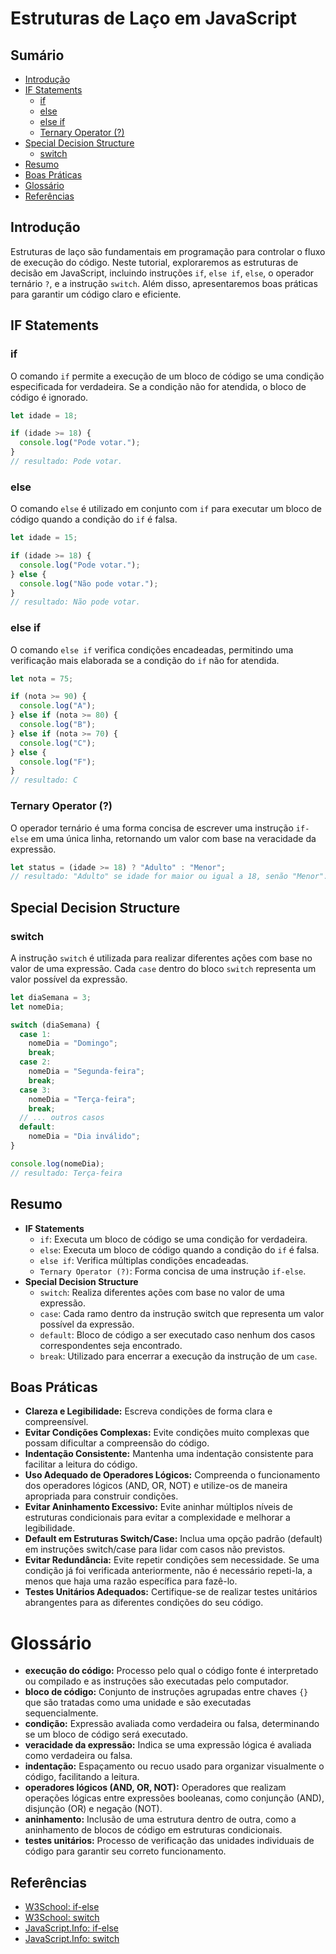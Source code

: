 # Estruturas de Laço em JavaScript

## Sumário
- [Introdução](#introdução)
- [IF Statements](#if-statements)
  - [if](#if)
  - [else](#else)
  - [else if](#else-if)
  - [Ternary Operator (?)](#ternary-operator-)
- [Special Decision Structure](#special-decision-structure)
  - [switch](#switch)
- [Resumo](#resumo)
- [Boas Práticas](#boas-práticas)
- [Glossário](#glossário)
- [Referências](#referências)

## Introdução
Estruturas de laço são fundamentais em programação para controlar o fluxo de execução do código. Neste tutorial, exploraremos as estruturas de decisão em JavaScript, incluindo instruções `if`, `else if`, `else`, o operador ternário `?`, e a instrução `switch`. Além disso, apresentaremos boas práticas para garantir um código claro e eficiente.

## IF Statements

### if
O comando `if` permite a execução de um bloco de código se uma condição especificada for verdadeira. Se a condição não for atendida, o bloco de código é ignorado.

```javascript
let idade = 18;

if (idade >= 18) {
  console.log("Pode votar.");
}
// resultado: Pode votar.
```

### else
O comando `else` é utilizado em conjunto com `if` para executar um bloco de código quando a condição do `if` é falsa.

```javascript
let idade = 15;

if (idade >= 18) {
  console.log("Pode votar.");
} else {
  console.log("Não pode votar.");
}
// resultado: Não pode votar.
```

### else if
O comando `else if` verifica condições encadeadas, permitindo uma verificação mais elaborada se a condição do `if` não for atendida.

```javascript
let nota = 75;

if (nota >= 90) {
  console.log("A");
} else if (nota >= 80) {
  console.log("B");
} else if (nota >= 70) {
  console.log("C");
} else {
  console.log("F");
}
// resultado: C
```

### Ternary Operator (?)
O operador ternário é uma forma concisa de escrever uma instrução `if-else` em uma única linha, retornando um valor com base na veracidade da expressão.

```javascript
let status = (idade >= 18) ? "Adulto" : "Menor";
// resultado: "Adulto" se idade for maior ou igual a 18, senão "Menor".
```

## Special Decision Structure

### switch
A instrução `switch` é utilizada para realizar diferentes ações com base no valor de uma expressão. Cada `case` dentro do bloco `switch` representa um valor possível da expressão.

```javascript
let diaSemana = 3;
let nomeDia;

switch (diaSemana) {
  case 1:
    nomeDia = "Domingo";
    break;
  case 2:
    nomeDia = "Segunda-feira";
    break;
  case 3:
    nomeDia = "Terça-feira";
    break;
  // ... outros casos
  default:
    nomeDia = "Dia inválido";
}

console.log(nomeDia);
// resultado: Terça-feira
```

## Resumo
- **IF Statements**
  - `if`: Executa um bloco de código se uma condição for verdadeira.
  - `else`: Executa um bloco de código quando a condição do `if` é falsa.
  - `else if`: Verifica múltiplas condições encadeadas.
  - `Ternary Operator (?)`: Forma concisa de uma instrução `if-else`.
- **Special Decision Structure**
  - `switch`: Realiza diferentes ações com base no valor de uma expressão.
  - `case`: Cada ramo dentro da instrução switch que representa um valor possível da expressão.
  - `default`: Bloco de código a ser executado caso nenhum dos casos correspondentes seja encontrado.
  - `break`: Utilizado para encerrar a execução da instrução de um `case`.

## Boas Práticas
- **Clareza e Legibilidade:** Escreva condições de forma clara e compreensível.
- **Evitar Condições Complexas:** Evite condições muito complexas que possam dificultar a compreensão do código.
- **Indentação Consistente:** Mantenha uma indentação consistente para facilitar a leitura do código.
- **Uso Adequado de Operadores Lógicos:** Compreenda o funcionamento dos operadores lógicos (AND, OR, NOT) e utilize-os de maneira apropriada para construir condições.
- **Evitar Aninhamento Excessivo:** Evite aninhar múltiplos níveis de estruturas condicionais para evitar a complexidade e melhorar a legibilidade.
- **Default em Estruturas Switch/Case:** Inclua uma opção padrão (default) em instruções switch/case para lidar com casos não previstos.
- **Evitar Redundância:** Evite repetir condições sem necessidade. Se uma condição já foi verificada anteriormente, não é necessário repeti-la, a menos que haja uma razão específica para fazê-lo.
- **Testes Unitários Adequados:** Certifique-se de realizar testes unitários abrangentes para as diferentes condições do seu código.

# Glossário
- **execução do código:** Processo pelo qual o código fonte é interpretado ou compilado e as instruções são executadas pelo computador.
- **bloco de código:** Conjunto de instruções agrupadas entre chaves `{}` que são tratadas como uma unidade e são executadas sequencialmente.
- **condição:** Expressão avaliada como verdadeira ou falsa, determinando se um bloco de código será executado.
- **veracidade da expressão:** Indica se uma expressão lógica é avaliada como verdadeira ou falsa.
- **indentação:** Espaçamento ou recuo usado para organizar visualmente o código, facilitando a leitura.
- **operadores lógicos (AND, OR, NOT):** Operadores que realizam operações lógicas entre expressões booleanas, como conjunção (AND), disjunção (OR) e negação (NOT).
- **aninhamento:** Inclusão de uma estrutura dentro de outra, como a aninhamento de blocos de código em estruturas condicionais.
- **testes unitários:** Processo de verificação das unidades individuais de código para garantir seu correto funcionamento.

## Referências
- [W3School: if-else](https://www.w3schools.com/js/js_if_else.asp)
- [W3School: switch](https://www.w3schools.com/js/js_switch.asp)
- [JavaScript.Info: if-else](https://javascript.info/ifelse)
- [JavaScript.Info: switch](https://javascript.info/switch)
